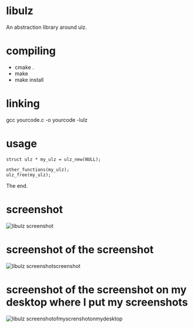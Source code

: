 libulz
======

An abstraction library around ulz.


compiling
======

* cmake .
* make
* make install


linking
======

gcc yourcode.c -o yourcode -lulz


usage
======

    struct ulz * my_ulz = ulz_new(NULL);

    other_functions(my_ulz);
    ulz_free(my_ulz);

The end.

screenshot
======
![libulz screenshot](https://raw.github.com/ellzey/libulz/master/screenshot.png)

screenshot of the screenshot
======
![libulz screenshotscreenshot](https://raw.github.com/ellzey/libulz/master/screenshotscreenshot.png)

screenshot of the screenshot on my desktop where I put my screenshots
======
![libulz screenshotofmyscrenshotonmydesktop](https://raw.github.com/ellzey/libulz/master/screenshotofthescreenshotwhereiputmyscreenshot.png)
